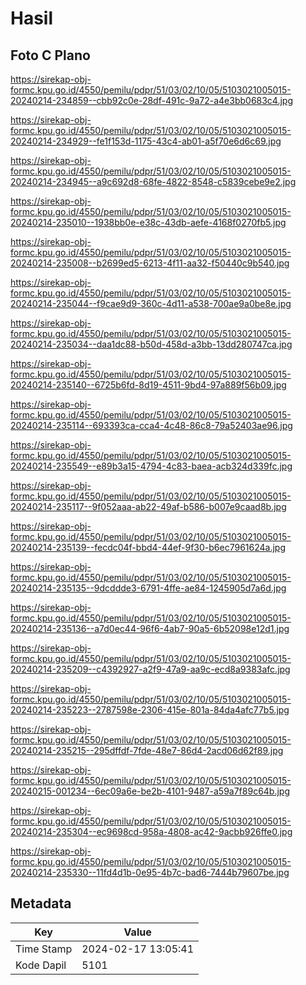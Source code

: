 # Hasil

## Foto C Plano

https://sirekap-obj-formc.kpu.go.id/4550/pemilu/pdpr/51/03/02/10/05/5103021005015-20240214-234859--cbb92c0e-28df-491c-9a72-a4e3bb0683c4.jpg

https://sirekap-obj-formc.kpu.go.id/4550/pemilu/pdpr/51/03/02/10/05/5103021005015-20240214-234929--fe1f153d-1175-43c4-ab01-a5f70e6d6c69.jpg

https://sirekap-obj-formc.kpu.go.id/4550/pemilu/pdpr/51/03/02/10/05/5103021005015-20240214-234945--a9c692d8-68fe-4822-8548-c5839cebe9e2.jpg

https://sirekap-obj-formc.kpu.go.id/4550/pemilu/pdpr/51/03/02/10/05/5103021005015-20240214-235010--1938bb0e-e38c-43db-aefe-4168f0270fb5.jpg

https://sirekap-obj-formc.kpu.go.id/4550/pemilu/pdpr/51/03/02/10/05/5103021005015-20240214-235008--b2699ed5-6213-4f11-aa32-f50440c9b540.jpg

https://sirekap-obj-formc.kpu.go.id/4550/pemilu/pdpr/51/03/02/10/05/5103021005015-20240214-235044--f9cae9d9-360c-4d11-a538-700ae9a0be8e.jpg

https://sirekap-obj-formc.kpu.go.id/4550/pemilu/pdpr/51/03/02/10/05/5103021005015-20240214-235034--daa1dc88-b50d-458d-a3bb-13dd280747ca.jpg

https://sirekap-obj-formc.kpu.go.id/4550/pemilu/pdpr/51/03/02/10/05/5103021005015-20240214-235140--6725b6fd-8d19-4511-9bd4-97a889f56b09.jpg

https://sirekap-obj-formc.kpu.go.id/4550/pemilu/pdpr/51/03/02/10/05/5103021005015-20240214-235114--693393ca-cca4-4c48-86c8-79a52403ae96.jpg

https://sirekap-obj-formc.kpu.go.id/4550/pemilu/pdpr/51/03/02/10/05/5103021005015-20240214-235549--e89b3a15-4794-4c83-baea-acb324d339fc.jpg

https://sirekap-obj-formc.kpu.go.id/4550/pemilu/pdpr/51/03/02/10/05/5103021005015-20240214-235117--9f052aaa-ab22-49af-b586-b007e9caad8b.jpg

https://sirekap-obj-formc.kpu.go.id/4550/pemilu/pdpr/51/03/02/10/05/5103021005015-20240214-235139--fecdc04f-bbd4-44ef-9f30-b6ec7961624a.jpg

https://sirekap-obj-formc.kpu.go.id/4550/pemilu/pdpr/51/03/02/10/05/5103021005015-20240214-235135--9dcddde3-6791-4ffe-ae84-1245905d7a6d.jpg

https://sirekap-obj-formc.kpu.go.id/4550/pemilu/pdpr/51/03/02/10/05/5103021005015-20240214-235136--a7d0ec44-96f6-4ab7-90a5-6b52098e12d1.jpg

https://sirekap-obj-formc.kpu.go.id/4550/pemilu/pdpr/51/03/02/10/05/5103021005015-20240214-235209--c4392927-a2f9-47a9-aa9c-ecd8a9383afc.jpg

https://sirekap-obj-formc.kpu.go.id/4550/pemilu/pdpr/51/03/02/10/05/5103021005015-20240214-235223--2787598e-2306-415e-801a-84da4afc77b5.jpg

https://sirekap-obj-formc.kpu.go.id/4550/pemilu/pdpr/51/03/02/10/05/5103021005015-20240214-235215--295dffdf-7fde-48e7-86d4-2acd06d62f89.jpg

https://sirekap-obj-formc.kpu.go.id/4550/pemilu/pdpr/51/03/02/10/05/5103021005015-20240215-001234--6ec09a6e-be2b-4101-9487-a59a7f89c64b.jpg

https://sirekap-obj-formc.kpu.go.id/4550/pemilu/pdpr/51/03/02/10/05/5103021005015-20240214-235304--ec9698cd-958a-4808-ac42-9acbb926ffe0.jpg

https://sirekap-obj-formc.kpu.go.id/4550/pemilu/pdpr/51/03/02/10/05/5103021005015-20240214-235330--11fd4d1b-0e95-4b7c-bad6-7444b79607be.jpg


## Metadata

| Key        | Value               |
| ---------- | ------------------- |
| Time Stamp | 2024-02-17 13:05:41 |
| Kode Dapil | 5101                |



